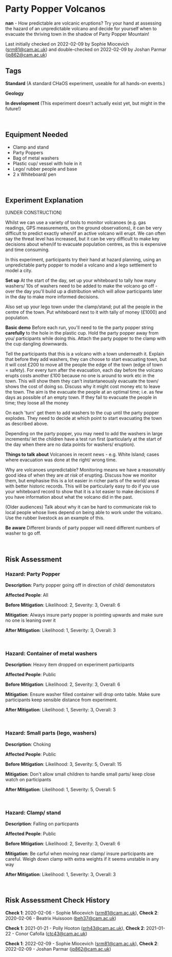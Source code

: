 # Party Popper Volcanos

**nan** - How predictable are volcanic eruptions? Try your hand at assessing the hazard of an unpredictable volcano and decide for yourself when to evacuate the thriving town in the shadow of Party Popper Mountain!

Last initially checked on 2022-02-09 by Sophie Miocevich (srm81@cam.ac.uk) and double-checked on 2022-02-09 by Joshan Parmar (jp862@cam.ac.uk)

## Tags
<!--- Start Tags (DO NOT REMOVE THIS COMMENT) --->

**Standard** (A standard CHaOS experiment, useable for all hands-on events.)

**Geology**

**In development** (This experiment doesn't actually exist yet, but might in the future!)
<!--- End Tags (DO NOT REMOVE THIS COMMENT) --->

<br/>

## Equipment Needed 
- Clamp and stand
- Party Poppers
- Bag of metal washers
- Plastic cup/ vessel with hole in it
- Lego/ rubber people and base
- 2 x Whiteboard/ pen

<br/>

## Experiment Explanation 

[UNDER CONSTRUCTION]

Whilst we can use a variety of tools to monitor volcanoes (e.g. gas readings, GPS measurements, on the ground observations), it can be very difficult to predict exactly when/if an active volcano will erupt. We can often say the threat level has increased, but it can be very difficult to make key decisions about when/if to evacuate population centres, as this is expensive and time consuming. 

In this experiment, participants try their hand at hazard planning, using an unpredictable party popper to model a volcano and a lego settlement to model a city. 

**Set up**
At the start of the day, set up your whiteboard to tally how many washers/ 10s of washers need to be added to make the volcano go off - over the day you'll build up a distribution which will allow participants later in the day to make more informed decisions.

Also set up your lego town under the clamp/stand; put all the people in the centre of the town. Put whiteboard next to it with tally of money (£1000) and population. 

**Basic demo**
Before each run, you'll need to tie the party popper string  **carefully**  to the hole in the plastic cup. Hold the party popper away from you/ participants while doing this. Attach the party popper to the clamp with the cup dangling downwards. 

Tell the participants that this is a volcano with a town underneath it. Explain that before they add washers, they can choose to start evacuating town, but it will cost £200 to move all the people the edge of the town (edge of town = safety). For every turn after the evacuation, each day before the volcano erupts costs another £100 because no one is around to work etc in the town. This will show them they can't instantaneously evacuate the town/ shows the cost of doing so. Discuss why it might cost money etc to leave the town. The aim is the evacuate the people at an optimal time; i.e. as few days as possible of an empty town. If they fail to evacuate the people in time; they loose all the money

On each 'turn' get them to add washers to the cup until the party popper explodes. They need to decide at which point to start evacuating the town as described above. 

Depending on the party popper, you may need to add the washers in large increments/ let the children have a test run first (particularly at the start of the day when there are no data points for washers/ eruption).

 **Things to talk about** 
Volcanoes in recent news - e.g. White Island; cases where evacuation was done at the right/ wrong time. 

Why are volcanoes unpredictable? Monitoring means we have a reasonably good idea of when they are *at risk* of erupting. Discuss how we monitor them, but emphasise this is a lot easier in richer parts of the world/ areas with better historic records. This will be particularly easy to do if you use your whiteboard record to show that it is a lot easier to make decisions if you have information about what the volcano did in the past. 

(Older audiences) Talk about why it can be hard to communicate risk to local people whose lives depend on being able to work under the volcano. Use the rubber livestock as an example of this.

 **Be aware** 
Different brands of party popper will need different numbers of washer to go off.






<br/>

## Risk Assessment

### **Hazard**: Party Popper

**Description**: Party popper going off in direction of child/ demonstators

**Affected People**: All

**Before Mitigation**: Likelihood: 2, Severity: 3, Overall: 6

**Mitigation**: Always insure party popper is pointing upwards and make sure no one is leaning over it

**After Mitigation**: Likelihood: 1, Severity: 3, Overall: 3

<br/>

### **Hazard**: Container of metal washers

**Description**: Heavy item dropped on experiment participants

**Affected People**: Public

**Before Mitigation**: Likelihood: 2, Severity: 3, Overall: 6

**Mitigation**: Ensure washer filled container will drop onto table. Make sure participants keep sensible distance from experiment.

**After Mitigation**: Likelihood: 1, Severity: 3, Overall: 3

<br/>

### **Hazard**: Small parts (lego, washers)

**Description**: Choking

**Affected People**: Public

**Before Mitigation**: Likelihood: 3, Severity: 5, Overall: 15

**Mitigation**: Don't allow small children to handle small parts/ keep close watch on participants

**After Mitigation**: Likelihood: 1, Severity: 5, Overall: 5

<br/>

### **Hazard**: Clamp/ stand

**Description**: Falling on particpants

**Affected People**: Public

**Before Mitigation**: Likelihood: 2, Severity: 3, Overall: 6

**Mitigation**: Be carful when moving near clamp/ insure participants are careful. Weigh down clamp with extra weights if it seems unstable in any way

**After Mitigation**: Likelihood: 1, Severity: 3, Overall: 3

<br/>

## Risk Assessment Check History 

**Check 1**: 2020-02-06 - Sophie Miocevich (srm81@cam.ac.uk), **Check 2**: 2020-02-06 - Beatrix Huissoon (beh37@cam.ac.uk)

**Check 1**: 2021-01-21 - Polly Hooton (prh43@cam.ac.uk), **Check 2**: 2021-01-22 - Conor Cafolla (ctc43@cam.ac.uk)

**Check 1**: 2022-02-09 - Sophie Miocevich (srm81@cam.ac.uk), **Check 2**: 2022-02-09 - Joshan Parmar (jp862@cam.ac.uk)